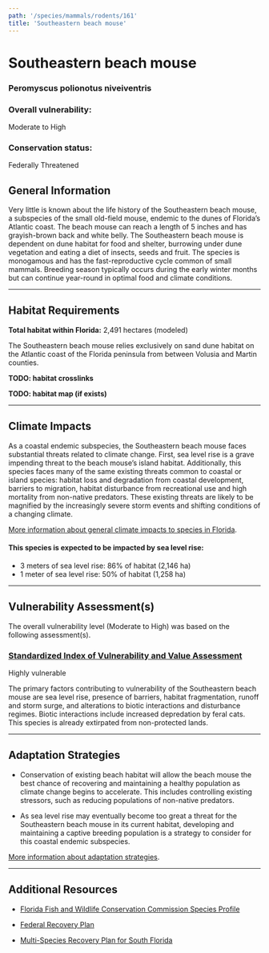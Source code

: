 ```yaml
---
path: '/species/mammals/rodents/161'
title: 'Southeastern beach mouse'
---
```


# Southeastern beach mouse

### Peromyscus polionotus niveiventris

<div id="TopSection">



<div>

### Overall vulnerability:

<div class="vulnerability vulnerability-high">Moderate to High</div>

### Conservation status:

Federally Threatened

</div>
</div>

## General Information

Very little is known about the life history of the Southeastern beach mouse, a subspecies of the small old-field mouse, endemic to the dunes of Florida’s Atlantic coast.  The beach mouse can reach a length of 5 inches and has grayish-brown back and white belly.  The Southeastern beach mouse is dependent on dune habitat for food and shelter, burrowing under dune vegetation and eating a diet of insects, seeds and fruit.   The species is monogamous and has the fast-reproductive cycle common of small mammals.  Breeding season typically occurs during the early winter months but can continue year-round in optimal food and climate conditions.

<hr />

## Habitat Requirements

**Total habitat within Florida:** 2,491 hectares (modeled)

The Southeastern beach mouse relies exclusively on sand dune habitat on the Atlantic coast of the Florida peninsula from between Volusia and Martin counties.

**TODO: habitat crosslinks**

**TODO: habitat map (if exists)**

<hr />

## Climate Impacts

As a coastal endemic subspecies, the Southeastern beach mouse faces substantial threats related to climate change.  First, sea level rise is a grave impending threat to the beach mouse’s island habitat.  Additionally, this species faces many of the same existing threats common to coastal or island species: habitat loss and degradation from coastal development, barriers to migration, habitat disturbance from recreational use and high mortality from non-native predators.  These existing threats are likely to be magnified by the increasingly severe storm events and shifting conditions of a changing climate.

[More information about general climate impacts to species in Florida](/impacts/species).


#### This species is expected to be impacted by sea level rise:

- 3 meters of sea level rise: 86% of habitat (2,146 ha)
- 1 meter of sea level rise: 50% of habitat (1,258 ha)
    

<hr />

## Vulnerability Assessment(s)

The overall vulnerability level (Moderate to High) was based on the following assessment(s).
#### 
<div class="vulnerability-header">
<h3><a href="/impacts/vulnerability/sivva/species">Standardized Index of Vulnerability and Value Assessment</a></h3>
<div class="vulnerability vulnerability-high">Highly vulnerable</div>
</div> 

The primary factors contributing to vulnerability of the Southeastern beach mouse are sea level rise, presence of barriers, habitat fragmentation, runoff and storm surge, and alterations to biotic interactions and disturbance regimes.   Biotic interactions include increased depredation by feral cats.  This species is already extirpated from non-protected lands.


<hr />

## Adaptation Strategies

- Conservation of existing beach habitat will allow the beach mouse the best chance of recovering and maintaining a healthy population as climate change begins to accelerate.  This includes controlling existing stressors, such as reducing populations of non-native predators.

- As sea level rise may eventually become too great a threat for the Southeastern beach mouse in its current habitat, developing and maintaining a captive breeding population is a strategy to consider for this coastal endemic subspecies.

[More information about adaptation strategies](/strategies).

<hr />


## Additional Resources

- [Florida Fish and Wildlife Conservation Commission Species Profile](https://myfwc.com/wildlifehabitats/profiles/mammals/land/southeastern-beach-mouse/)

- [Federal Recovery Plan](https://ecos.fws.gov/docs/recovery_plan/930923b.pdf)

- [Multi-Species Recovery Plan for South Florida](https://ecos.fws.gov/docs/recovery_plan/sfl_msrp/SFL_MSRP_Species.pdf)
